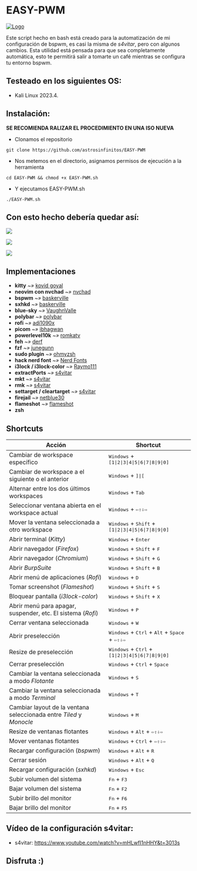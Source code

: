 <h1>EASY-PWM</h1>

[![Logo](https://github.com/Invertebr4do/EASY-PWM/blob/main/img/img_header.png?raw=true "Logo")](https://github.com/Invertebr4do/EASY-PWM/blob/main/img_header.png?raw=true "Logo")

Este script hecho en bash está creado para la automatización de mi configuración de bspwm, es casi la misma de *s4vitar*, pero con algunos cambios.
Esta utilidad está pensada para que sea completamente automática, esto te permitirá salir a tomarte un café mientras se configura tu entorno bspwm.

## Testeado en los siguientes OS:
- Kali Linux 2023.4.

## Instalación:
<strong>SE RECOMIENDA RALIZAR EL PROCEDIMIENTO EN UNA ISO NUEVA</strong>
- Clonamos el repositorio
```
git clone https://github.com/astrosinfinitos/EASY-PWM
```
- Nos metemos en el directorio, asignamos permisos de ejecución a la herramienta

```
cd EASY-PWM && chmod +x EASY-PWM.sh
```
- Y ejecutamos EASY-PWM.sh

```
./EASY-PWM.sh
```

## Con esto hecho debería quedar así:

![](https://github.com/Invertebr4do/EASY-PWM/blob/main/img/WorkEnvironment.png?raw=true)

![](https://github.com/Invertebr4do/EASY-PWM/blob/main/img/WorkEnvironment2.png?raw=true)

![](https://github.com/Invertebr4do/EASY-PWM/blob/main/img/rofi1.png?raw=true)

## Implementaciones
- **kitty** *~»* [kovid goyal](https://sw.kovidgoyal.net/kitty/)
- **neovim con nvchad** *~»* [nvchad](https://nvchad.com/)
- **bspwm** *~»* [baskerville](https://github.com/baskerville)
- **sxhkd** *~»* [baskerville](https://github.com/baskerville/sxhkd.git)
- **blue-sky** *~»* [VaughnValle](https://github.com/VaughnValle/blue-sky.git)
- **polybar** *~»* [polybar](https://github.com/polybar/polybar)
- **rofi** *~»* [adi1090x](https://github.com/adi1090x/rofi)
- **picom** *~»* [ibhagwan](https://github.com/ibhagwan/picom.git)
- **powerlevel10k** *~»* [romkatv](https://github.com/romkatv/powerlevel10k)
- **feh** *~»* [derf](https://github.com/derf/feh)
- **fzf** *~»* [junegunn](https://github.com/junegunn/fzf)
- **sudo plugin** *~»* [ohmyzsh](https://github.com/ohmyzsh/ohmyzsh/blob/master/plugins/sudo/sudo.plugin.zsh)
- **hack nerd font** *~»* [Nerd Fonts](https://www.nerdfonts.com/font-downloads)
- **i3lock / i3lock-color** *~»* [Raymo111](https://github.com/Raymo111/i3lock-color)
- **extractPorts** *~»* [s4vitar](https://www.youtube.com/s4vitar)
- **mkt** *~»* [s4vitar](https://www.youtube.com/s4vitar)
- **rmk** *~»* [s4vitar](https://www.youtube.com/s4vitar)
- **settarget / cleartarget** *~»* [s4vitar](https://www.youtube.com/s4vitar)
- **firejail** *~»* [netblue30](https://github.com/netblue30/firejail)
- **flameshot** *~»* [flameshot](https://github.com/flameshot-org/flameshot)
- **zsh**

## Shortcuts
| Acción | Shortcut |
| -------- | -------- |
| Cambiar de workspace específico | <kbd>Windows</kbd> + <kbd>[1\|2\|3\|4\|5\|6\|7\|8\|9\|0]</kbd> |
| Cambiar de workspace a el siguiente o el anterior | <kbd>Windows</kbd> + <kbd>]\|[</kbd> |
| Alternar entre los dos últimos workspaces | <kbd>Windows</kbd> + <kbd>Tab</kbd> |
| Seleccionar ventana abierta en el workspace actual | <kbd>Windows</kbd> + <kbd>⇦⇧⇩⇨</kbd> | 
| Mover la ventana seleccionada a otro workspace | <kbd>Windows</kbd> + <kbd>Shift</kbd> + <kbd>[1\|2\|3\|4\|5\|6\|7\|8\|9\|0]</kbd> |
| Abrir terminal (*Kitty*) | <kbd>Windows</kbd> + <kbd>Enter</kbd> |
| Abrir navegador (*Firefox*) | <kbd>Windows</kbd> + <kbd>Shift</kbd> + <kbd>F</kbd> |
| Abrir navegador (*Chromium*) | <kbd>Windows</kbd> + <kbd>Shift</kbd> + <kbd>G</kbd> |
| Abrir *BurpSuite* | <kbd>Windows</kbd> + <kbd>Shift</kbd> + <kbd>B</kbd> |
| Abrir menú de aplicaciones (*Rofi*) | <kbd>Windows</kbd> + <kbd>D</kbd> |
| Tomar screenshot (*Flameshot*) | <kbd>Windows</kbd> + <kbd>Shift</kbd> + <kbd>S</kbd> |
| Bloquear pantalla (*i3lock-color*) | <kbd>Windows</kbd> + <kbd>Shift</kbd> + <kbd>X</kbd> |
| Abrir menú para apagar, suspender, etc. El sistema (*Rofi*) | <kbd>Windows</kbd> + <kbd>P</kbd>|
| Cerrar ventana seleccionada | <kbd>Windows</kbd> + <kbd>W</kbd> |
| Abrir preselección | <kbd>Windows</kbd> + <kbd>Ctrl</kbd> + <kbd>Alt</kbd> + <kbd>Space</kbd> + <kbd>⇦⇧⇩⇨</kbd> |
| Resize de preselección | <kbd>Windows</kbd> + <kbd>Ctrl</kbd> + <kbd>[1\|2\|3\|4\|5\|6\|7\|8\|9\|0]</kbd> |
| Cerrar preselección | <kbd>Windows</kbd> + <kbd>Ctrl</kbd> + <kbd>Space</kbd> |
| Cambiar la ventana seleccionada a modo *Flotante* | <kbd>Windows</kbd> + <kbd>S</kbd> |
| Cambiar la ventana seleccionada a modo *Terminal* | <kbd>Windows</kbd> + <kbd>T</kbd> |
| Cambiar layout de la ventana seleccionada entre *Tiled* y *Monocle* | <kbd>Windows</kbd> + <kbd>M</kbd> |
| Resize de ventanas flotantes | <kbd>Windows</kbd> + <kbd>Alt</kbd> + <kbd>⇦⇧⇩⇨</kbd> |
| Mover ventanas flotantes | <kbd>Windows</kbd> + <kbd>Ctrl</kbd> + <kbd>⇦⇧⇩⇨</kbd> |
| Recargar configuración (*bspwm*) | <kbd>Windows</kbd> + <kbd>Alt</kbd> + <kbd>R</kbd> |
| Cerrar sesión | <kbd>Windows</kbd> + <kbd>Alt</kbd> + <kbd>Q</kbd> |
| Recargar configuración (*sxhkd*) | <kbd>Windows</kbd> + <kbd>Esc</kbd> |
| Subir volumen del sistema | <kbd>Fn</kbd> + <kbd>F3</kbd> |
| Bajar volumen del sistema | <kbd>Fn</kbd> + <kbd>F2</kbd> |
| Subir brillo del monitor | <kbd>Fn</kbd> + <kbd>F6</kbd> |
| Bajar brillo del monitor | <kbd>Fn</kbd> + <kbd>F5</kbd> |

## Vídeo de la configuración s4vitar:
- s4vitar: https://www.youtube.com/watch?v=mHLwfI1nHHY&t=3013s

## Disfruta :)
